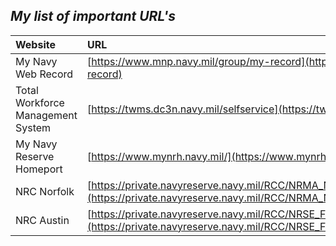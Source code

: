 <link rel="stylesheet" href="dark-theme.css">

## _My list of important URL's_

| Website                | URL                                                                          |
|:-----------------------|:-----------------------------------------------------------------------------|
|My Navy Web Record      |[https://www.mnp.navy.mil/group/my-record](https://www.mnp.navy.mil/group/my-record) |
|Total Workforce Management System | [https://twms.dc3n.navy.mil/selfservice](https://twms.dc3n.navy.mil/selfservice)
|My Navy Reserve Homeport|[https://www.mynrh.navy.mil/](https://www.mynrh.navy.mil/)                                                  |
|NRC Norfolk             |[https://private.navyreserve.navy.mil/RCC/NRMA_NFK/NORFOLK/](https://private.navyreserve.navy.mil/RCC/NRMA_NFK/NORFOLK/)                    |
|NRC Austin              |[https://private.navyreserve.navy.mil/RCC/NRSE_FW/AUSTIN/Pages/NRH_Default.aspx](https://private.navyreserve.navy.mil/RCC/NRSE_FW/AUSTIN/Pages/NRH_Default.aspx) |

